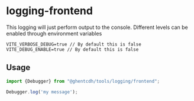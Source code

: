 # logging-frontend

This logging will just perform output to the console. Different levels can be enabled through environment variables

```
VITE_VERBOSE_DEBUG=true // By default this is false
VITE_DEBUG_ENABLE=true // By default this is false
```

## Usage

```typescript
import {Debugger} from "@ghentcdh/tools/logging/frontend";

Debugger.log('my message');
```
